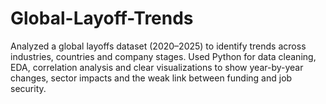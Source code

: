 # Global-Layoff-Trends
Analyzed a global layoffs dataset (2020–2025) to identify trends across industries, countries and company stages. Used Python for data cleaning, EDA, correlation analysis and clear visualizations to show year-by-year changes, sector impacts and the weak link between funding and job security.
